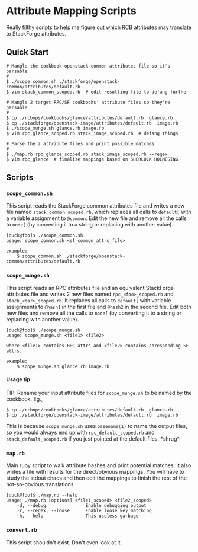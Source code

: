 # Attribute Mapping Scripts

Really filthy scripts to help me figure out which RCB attributes may translate
to StackForge attributes.

## Quick Start

```
# Mangle the cookbook-openstack-common attributes file so it's parsable
#
$ ./scope_common.sh ./stackforge/openstack-common/attributes/default.rb
$ vim stack_common_scoped.rb  # edit resulting file to defang further

# Mangle 2 target RPC/SF cookbooks' attribute files so they're parsable
#
$ cp ./rcbops/cookbooks/glance/attributes/default.rb  glance.rb
$ cp ./stackforge/openstack-image/attributes/default.rb  image.rb
$ ./scope_munge.sh glance.rb image.rb
$ vim rpc_glance_scoped.rb stack_image_scoped.rb  # defang things

# Parse the 2 attribute files and print possible matches
#
$ ./map.rb rpc_glance_scoped.rb stack_image_scoped.rb --regex
$ vim rpc_glance  # finalize mappings based on SHERLOCK HOLMESING
```

## Scripts

### `scope_common.sh`

This script reads the StackForge common attributes file and writes a new file
named `stack_common_scoped.rb`, which replaces all calls to `default[` with a
variable assignment to `@common`.  Edit the new file and remove all the calls
to `node[` (by converting it to a string or replacing with another value).

```
[duck@foo]$ ./scope_common.sh 
usage: scope_common.sh <sf_common_attrs_file>

example:
    $ scope_common.sh ./stackforge/openstack-common/attributes/default.rb
```

### `scope_munge.sh`

This script reads an RPC attributes file and an equivalent StackForge
attributes file and writes 2 new files named `rpc_<foo>_scoped.rb` and 
`stack_<bar>_scoped.rb`. It replaces all calls to `default[` with variable
assignments to `@hash1` in the first file and `@hash2` in the second file.
Edit both new files and remove all the calls to `node[` (by converting it to a
string or replacing with another value).

```
[duck@foo]$ ./scope_munge.sh 
usage: scope_munge.sh <file1> <file2>

where <file1> contains RPC attrs and <file2> contains coresponding SF attrs.

example:
    $ scope_munge.sh glance.rb image.rb

```

#### Usage tip:

TIP: Rename your input attribute files for `scope_munge.sh` to be named by
the cookbook.
Eg.,
```
$ cp ./rcbops/cookbooks/glance/attributes/default.rb  glance.rb
$ cp ./stackforge/openstack-image/attributes/default.rb  image.rb
```

This is because `scope_munge.sh` uses `basename(1)` to name the output files,
so you would always end up with `rpc_default_scoped.rb` and
`stack_default_scoped.rb` if you just pointed at the default files. \*shrug\*

### `map.rb`

Main ruby script to walk attribute hashes and print potential matches. It also
writes a file with results for the direct/obvious mappings.  You will have to
study the stdout chaos and then edit the mappings to finish the rest of the
not-so-obvious translations.

```
[duck@foo]$ ./map.rb --help
usage: ./map.rb [options] <file1_scoped> <file2_scoped>
    -d, --debug               Enable debugging output
    -r, --regex, --loose      Enable loose key matching
    -h, --help                This useless garbage
```

### `convert.rb`

This script shouldn't exist.  Don't even look at it.
